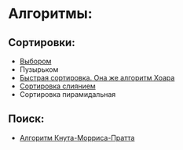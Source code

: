 # Алгоритмы:

## Сортировки:

- [Выбором](https://github.com/hardpsycho/algrorithms/blob/master/sort/selectionSort.js)
- Пузырьком
- [Быстрая сортировка. Она же алгоритм Хоара](https://github.com/hardpsycho/algrorithms/blob/master/sort/quickSort.js)
- [Сортировка слиянием](https://github.com/hardpsycho/algrorithms/blob/master/sort/mergeSort.ts)
- Сортировка пирамидальная

## Поиск:
- [Алгоритм Кнута-Морриса-Пратта](https://github.com/hardpsycho/algrorithms/tree/master/find/kmp)